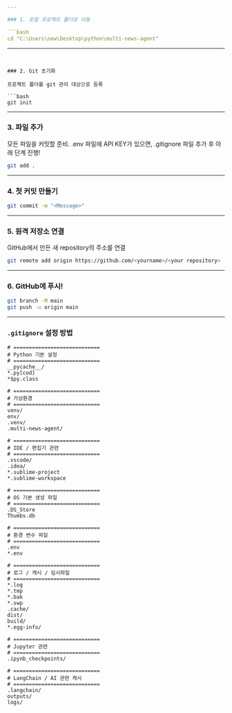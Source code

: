 ```yaml
---

### 1. 로컬 프로젝트 폴더로 이동

```bash
cd "C:\Users\new\Desktop\python\multi-news-agent"
```

---
```


### 2. Git 초기화

프로젝트 폴더를 git 관리 대상으로 등록

```bash
git init
```

---

### 3. 파일 추가

모든 파일을 커밋할 준비.
.env 파일에 API KEY가 있으면, .gitignore 파일 추가 후 아래 단계 진행!

```bash
git add .
```

---

### 4. 첫 커밋 만들기

```bash
git commit -m "<Message>"
```

---

### 5. 원격 저장소 연결

GitHub에서 만든 새 repository의 주소를 연결

```bash
git remote add origin https://github.com/<yourname>/<your repository>
```

---

### 6. GitHub에 푸시!

```bash
git branch -M main
git push -u origin main
```

---

### `.gitignore` 설정 방법

```gitignore
# ============================
# Python 기본 설정
# ============================
__pycache__/
*.py[cod]
*$py.class

# ============================
# 가상환경
# ============================
venv/
env/
.venv/
.multi-news-agent/

# ============================
# IDE / 편집기 관련
# ============================
.vscode/
.idea/
*.sublime-project
*.sublime-workspace

# ============================
# OS 기본 생성 파일
# ============================
.DS_Store
Thumbs.db

# ============================
# 환경 변수 파일
# ============================
.env
*.env

# ============================
# 로그 / 캐시 / 임시파일
# ============================
*.log
*.tmp
*.bak
*.swp
.cache/
dist/
build/
*.egg-info/

# ============================
# Jupyter 관련
# ============================
.ipynb_checkpoints/

# ============================
# LangChain / AI 관련 캐시
# ============================
.langchain/
outputs/
logs/
```


